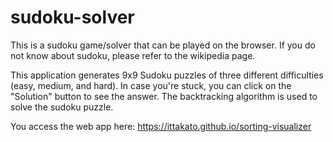 # sudoku-solver

This is a sudoku game/solver that can be played on the browser. If you do not know about sudoku, please refer to the wikipedia page.

This application generates 9x9 Sudoku puzzles of three different difficulties (easy, medium, and hard). In case you're stuck, you can click on the "Solution" button to see the answer. The backtracking algorithm is used to solve the sudoku puzzle.

You access the web app here: 
https://ittakato.github.io/sorting-visualizer

